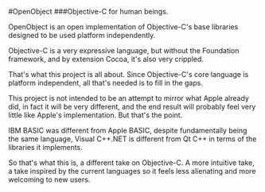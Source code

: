 #OpenObject
###Objective-C for human beings.

OpenObject is an open implementation of Objective-C's base libraries designed to be used platform independently.

Objective-C is a very expressive language, but without the Foundation framework, and by extension Cocoa, it's also very crippled.

That's what this project is all about. Since Objective-C's core language is platform independent, all that's needed is to fill in the gaps.

This project is not intended to be an attempt to mirror what Apple already did, in fact it will be very different, and the end result will probably feel very little like Apple's implementation. But that's the point.

IBM BASIC was different from Apple BASIC, despite fundamentally being the same language, Visual C++.NET is different from Qt C++ in terms of the libraries it implements.

So that's what this is, a different take on Objective-C. A more intuitive take, a take inspired by the current languages so it feels less alienating and more welcoming to new users.
